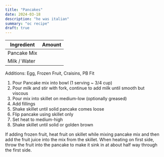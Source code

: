 ```yaml
---
title: "Pancakes"
date: 2024-03-18
description: "he was italian"
summary: "oc recipe"
draft: true
---
```



| Ingredient   | Amount |
| ------------ | ------ |
| Pancake Mix  |        |
| Milk / Water |        |
Additions: Egg, Frozen Fruit, Craisins, PB Fit 

1. Pour Pancake mix into bowl (1 serving ~ 3/4 cup)
2. Pour milk and stir with fork, continue to add milk until smooth but viscous
3. Pour mix into skillet on medium-low (optionally greased)
4. Add fillings
5. Shake skillet until solid pancake comes loose
6. Flip pancake using skillet only
7. Set heat to medium-high
8. Shake skillet until solid or golden brown

If adding frozen fruit, heat fruit on skillet while mixing pancake mix and then add the fruit juice into the mix from the skillet. When heating on first side, throw the fruit into the pancake to make it sink in at about half way through the first side.